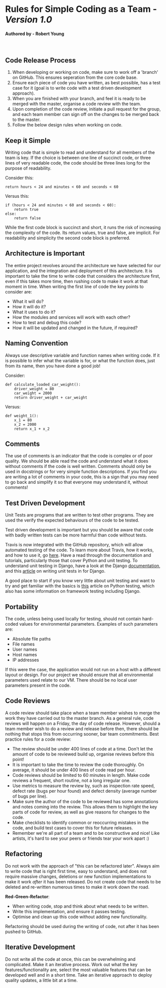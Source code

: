 # Rules for Simple Coding as a Team - _Version 1.0_

#### Authored by - Robert Young
<br/>

## Code Release Process

1. When developing or working on code, make sure to work off a 'branch' on GitHub. This ensures seperation from the core code base.
2. Ensure each piece of code you have written, as best possible, has a test case for it (goal is to write code with a test driven development approach).
3. When you are finished with your branch, and feel it is ready to be merged with the master, organise a code review with the team.
4. Upon completion of the code review, initiate a pull request for the group, and each team member can sign off on the changes to be merged back to the master.
5. Follow the below design rules when working on code.

## Keep it Simple

Writing code that is simple to read and understand for all members of the team is key. If the choice is between one line of succinct code, or three lines of very readable code, the code should be three lines long for the purpose of readability.

Consider this:
```
return hours < 24 and minutes < 60 and seconds < 60
```

Versus this:
```
if (hours < 24 and minutes < 60 and seconds < 60):
	return true
else:
	return false
```
While the first code block is succinct and short, it runs the risk of increasing the complexity of the code. Its return values, true and false, are implicit. For readability and simplicity the second code block is preferred.

## Architecture is Important

The entire project revolves around the architecture we have selected for our application, and the integration and deployment of this architecture. It is important to take the time to write code that considers the architecture first, even if this takes more time, then rushing code to make it work at that moment in time. When writing the first line of code the key points to consider are:

* What it will do?
* How it will do it?
* What it uses to do it?
* How the modules and services will work with each other?
* How to test and debug this code?
* How it will be updated and changed in the future, if required?

## Naming Convention

Always use descriptive variable and function names when writing code. If it is possible to infer what the variable is for, or what the function does, just from its name, then you have done a good job!

Consider:

```
def calculate_loaded_car_weight():
	driver_weight = 80
	car_weight = 2000
	return driver_weight + car_weight
```

Versus:

```
def weight_1():
	x_1 = 80
	x_2 = 2000
	return x_1 + x_2
```

## Comments

The use of comments is an indicator that the code is complex or of poor quality. We should be able read the code and understand what it does without comments if the code is well written. Comments should only be used in docstrings or for very simple function descriptions. If you find you are writing a lot of comments in your code, this is a sign that you may need to go back and simplify it so that everyone may understand it, without comments!


## Test Driven Development

Unit Tests are programs that are written to test other programs. They are used the verify the expected behaviours of the code to be tested.

Test driven development is important but you should be aware that code with badly written tests can be more harmful than code without tests.

Travis is now integrated with the GitHub repository, which will allow automated testing of the code. To learn more about Travis, how it works, and how to use it, go [here](https://travis-ci.org). Have a read through the documentation and tutorials, particularly those that cover Python and unit testing. To understand unit testing in Django, have a look at the Django [documentation](https://docs.djangoproject.com/en/2.2/topics/testing/overview/), and this [article](https://realpython.com/testing-in-django-part-1-best-practices-and-examples/) on writing unit tests in for Django.

A good place to start if you know very little about unit testing and want to try and get familiar with the basics is [this](https://realpython.com/python-testing) article on Python testing, which also has some information on framework testing including Django. 

## Portability

The code, unless being used locally for testing, should not contain hard-coded values for environmental parameters. Examples of such parameters are:

* Absolute file paths
* File names
* User names
* Host names
* IP addresses

If this were the case, the application would not run on a host with a different layout or design. For our project we should ensure that all environmental parameters used relate to our VM. There should be no local user parameters present in the code.

## Code Reviews

A code review should take place when a team member wishes to merge the work they have carried out to the master branch. As a general rule, code reviews will happen on a Friday, the day of code release. However, should a team member wish to do a review and release  before then, there should be nothing that stops this from occurring sooner, bar team commitments. Best practice rules for a code review:

* The review should be under 400 lines of code at a time. Don't let the amount of code to be reviewed build up, organise reviews before this point!
* It is important to take the time to review the code thoroughly. On average, it should be under 400 lines of code read per hour.
* Code reviews should be limited to 60 minutes in length. Make code reviews a frequent, short routine, not a long irregular one.
* Use metrics to measure the review by, such as inspection rate speed, defect rate (bugs per hour found) and defect density (average number of bugs per line).
* Make sure the author of the code to be reviewed has some annotations and notes coming into the review. This allows them to highlight the key parts of code for review, as well as give reasons for changes to the code.
* Make checklists to identify common or reoccurring mistakes in the code, and build test cases to cover this for future releases.
* Remember we're all part of a team and to be constructive and nice! Like artists, it's hard to see your peers or friends tear your work apart :)


## Refactoring

Do not work with the approach of "this can be refactored later". Always aim to write code that is right first time, easy to understand, and does not require massive changes, deletions or new function implementations to make it work _after_ it has been released. Do not create code that needs to be deleted and re-written numerous times to make it work down the road.

**Red-Green-Refactor**:

* When writing code, stop and think about what needs to be written.
* Write this implementation, and ensure it passes testing.
* Optimise and clean up this code without adding new functionality.

Refactoring should be used during the writing of code, not after it has been pushed to GitHub.


## Iterative Development

Do not write all the code at once, this can be overwhelming and complicated. Make it an iterative process. Work out what the key features/functionality are, select the most valuable features that can be developed well and in a short time. Take an iterative approach to deploy quality updates, a little bit at a time.

